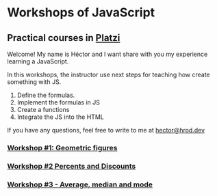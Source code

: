 


# Workshops of JavaScript 
## Practical courses in [Platzi](https://platzi.com/clases/javascript-practico/)


Welcome! My name is Héctor and I want share with you my experience learning a JavaScript.

In this workshops, the instructor use next steps for teaching how create something with JS.

1. Define the formulas.
2. Implement the formulas in JS
3. Create a functions
4. Integrate the JS into the HTML


If you have any questions, feel free to write to me at [hector@hrod.dev](mailto:hector@hrod.dev)

### [Workshop #1: Geometric figures](https://github.com/hroddev/curso-practico-js/tree/main/ws1)

### [Workshop #2 Percents and Discounts](https://github.com/hroddev/curso-practico-js/tree/main/ws2)

### [Workshop #3 - Average, median and mode](https://github.com/hroddev/curso-practico-js/tree/main/ws3)